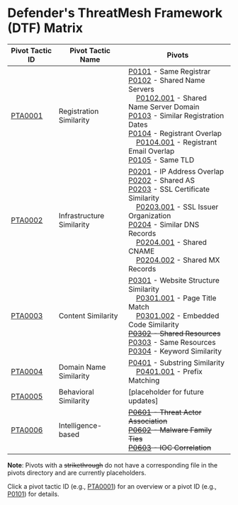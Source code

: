 # Defender's ThreatMesh Framework (DTF) Matrix

| Pivot Tactic ID         | Pivot Tactic Name          | Pivots                                                                     |
|-------------------------|----------------------------|----------------------------------------------------------------------------|
| [PTA0001](pivot-tactics/PTA0001/main.md) | Registration Similarity    | [P0101](pivots/P0101.md) - Same Registrar<br>[P0102](pivots/P0102.md) - Shared Name Servers<br>&nbsp;&nbsp;&nbsp;&nbsp;[P0102.001](pivots/P0102.001.md) - Shared Name Server Domain<br>[P0103](pivots/P0103.md) - Similar Registration Dates<br>[P0104](pivots/P0104.md) - Registrant Overlap<br>&nbsp;&nbsp;&nbsp;&nbsp;[P0104.001](pivots/P0104.001.md) - Registrant Email Overlap<br>[P0105](pivots/P0105.md) - Same TLD |
| [PTA0002](pivot-tactics/PTA0002/main.md) | Infrastructure Similarity  | [P0201](pivots/P0201.md) - IP Address Overlap<br>[P0202](pivots/P0202.md) - Shared AS<br>[P0203](pivots/P0203.md) - SSL Certificate Similarity<br>&nbsp;&nbsp;&nbsp;&nbsp;[P0203.001](pivots/P0203.001.md) - SSL Issuer Organization<br>[P0204](pivots/P0204.md) - Similar DNS Records<br>&nbsp;&nbsp;&nbsp;&nbsp;[P0204.001](pivots/P0204.001.md) - Shared CNAME<br>&nbsp;&nbsp;&nbsp;&nbsp;[P0204.002](pivots/P0204.001.md) - Shared MX Records |
| [PTA0003](pivot-tactics/PTA0003/main.md) | Content Similarity         | [P0301](pivots/P0301.md) - Website Structure Similarity<br>&nbsp;&nbsp;&nbsp;&nbsp;[P0301.001](pivots/P0301.001.md) - Page Title Match<br>&nbsp;&nbsp;&nbsp;&nbsp;[P0301.002](pivots/P0301.002.md) - Embedded Code Similarity<br>~~[P0302](pivots/P0302.md) - Shared Resources~~<br>[P0303](pivots/P0303.md) - Same Resources<br>[P0304](pivots/P0304.md) - Keyword Similarity |
| [PTA0004](pivot-tactics/PTA0004/main.md) | Domain Name Similarity     | [P0401](pivots/P0401.md) - Substring Similarity<br>&nbsp;&nbsp;&nbsp;&nbsp;[P0401.001](pivots/P0401.001.md) - Prefix Matching |
| [PTA0005](pivot-tactics/PTA0005/main.md) | Behavioral Similarity      | [placeholder for future updates] |
| [PTA0006](pivot-tactics/PTA0006/main.md) | Intelligence-based         | ~~[P0601](pivots/P0601.md) - Threat Actor Association~~<br>~~[P0602](pivots/P0602.md) - Malware Family Ties~~<br>~~[P0603](pivots/P0603.md) - IOC Correlation~~ |

**Note**: Pivots with a ~~strikethrough~~ do not have a corresponding file in the pivots directory and are currently placeholders.

Click a pivot tactic ID (e.g., [PTA0001](pivot-tactics/PTA0001/main.md)) for an overview or a pivot ID (e.g., [P0101](pivots/P0101.md)) for details.